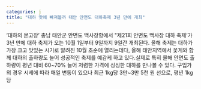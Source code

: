 ```yaml
---
categories: j
title: "대하 맛에 빠져볼까 태안 안면도 대하축제 3년 만에 개최"
---
```

‘대하의 본고장’ 충남 태안군 안면도 백사장항에서 "제21회 안면도 백사장 대하 축제‘가 3년 만에 대하 축제가 오는 10월 1일부터 9일까지 9일간 개최된다. 올해 축제는 대하가 가장 크고 맛있는 시기로 알려진 10월 초순에 열리는데다, 올해 태안지역에서 꽃게와 함께 대하의 출하량도 늘어 성공적인 축제를 예감케 하고 있다.실제로 특히 올해 안면도 출하량이 평년 대비 60~70% 늘어 저렴한 가격에 싱싱한 대하를 만나볼 수 있다. 구입가의 경우 시세에 따라 매일 변동이 있으나 최근 1kg당 3만~3만 5천 원 선으로, 평년 1kg당